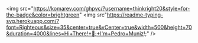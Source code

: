 <img src="https://komarev.com/ghpvc/?username=thinkright20&style=for-the-badge&color=brightgreen"
<img src"https://readme-typing-svg.herokuapp.com/?font=Righteous&size=35&center=true&vCenter=true&width=500&height=70&duration=4000&lines=Hi+There!+👋;+I'm+Pedro+Muniz!;" /> 
